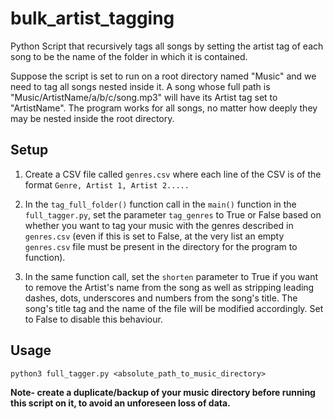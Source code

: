 # bulk_artist_tagging
Python Script that recursively tags all songs by setting the artist tag of each song to be the name of the folder in which it is contained.  
  
Suppose the script is set to run on a root directory named "Music" and we need to tag all songs nested inside it. A song whose full path is "Music/ArtistName/a/b/c/song.mp3" will have its Artist tag set to "ArtistName". The program works for all songs, no matter how deeply they may be nested inside the root directory.  

## Setup  
1. Create a CSV file called `genres.csv` where each line of the CSV is of the format `Genre, Artist 1, Artist 2.....`  

2. In the `tag_full_folder()` function call in the `main()` function in the `full_tagger.py`, set the parameter `tag_genres` to True or False based on whether you want to tag your music with the genres described in `genres.csv` (even if this is set to False, at the very list an empty `genres.csv` file must be present in the directory for the program to function). 
3. In the same function call, set the `shorten` parameter to True if you want to remove the Artist's name from the song as well as stripping leading dashes, dots, underscores and numbers from the song's title. The song's title tag and the name of the file will be modified  accordingly. Set to False to disable this behaviour.

## Usage  
`python3 full_tagger.py <absolute_path_to_music_directory>`  
  
**Note- create a duplicate/backup of your music directory before running this script on it, to avoid an unforeseen loss of data.**
 
